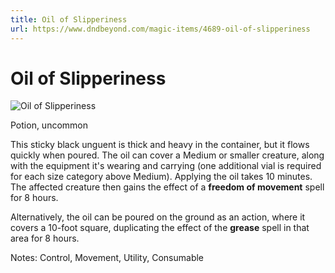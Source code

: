 ```yaml
---
title: Oil of Slipperiness
url: https://www.dndbeyond.com/magic-items/4689-oil-of-slipperiness
---
```


# Oil of Slipperiness

![Oil of Slipperiness](oil-of-slipperiness.png)

Potion, uncommon

This sticky black unguent is thick and heavy in the container, but it flows quickly when poured. The oil can cover a Medium or smaller creature, along with the equipment it's wearing and carrying (one additional vial is required for each size category above Medium). Applying the oil takes 10 minutes. The affected creature then gains the effect of a **freedom of movement** spell for 8 hours.

Alternatively, the oil can be poured on the ground as an action, where it covers a 10-foot square, duplicating the effect of the **grease** spell in that area for 8 hours.

Notes: Control, Movement, Utility, Consumable